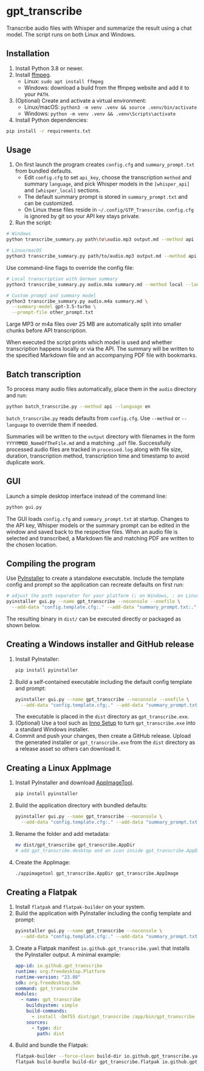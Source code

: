 # gpt_transcribe

Transcribe audio files with Whisper and summarize the result using a chat model.
The script runs on both Linux and Windows.

## Installation

1. Install Python 3.8 or newer.
2. Install [ffmpeg](https://ffmpeg.org/).
   - Linux: `sudo apt install ffmpeg`
   - Windows: download a build from the ffmpeg website and add it to your `PATH`.
3. (Optional) Create and activate a virtual environment:
   - Linux/macOS: `python3 -m venv .venv && source .venv/bin/activate`
   - Windows: `python -m venv .venv && .venv\Scripts\activate`
4. Install Python dependencies:

```bash
pip install -r requirements.txt
```

## Usage
1. On first launch the program creates `config.cfg` and `summary_prompt.txt` from bundled defaults.
   - Edit `config.cfg` to set `api_key`, choose the transcription `method` and summary `language`,
     and pick Whisper models in the `[whisper_api]` and `[whisper_local]` sections.
   - The default summary prompt is stored in `summary_prompt.txt` and can be customized.
   - On Linux these files reside in `~/.config/GTP_Transcribe`.
   `config.cfg` is ignored by git so your API key stays private.
2. Run the script:

```bash
# Windows
python transcribe_summary.py path\to\audio.mp3 output.md --method api --language en

# Linux/macOS
python3 transcribe_summary.py path/to/audio.mp3 output.md --method api --language en
```

Use command-line flags to override the config file:

```bash
# Local transcription with German summary
python3 transcribe_summary.py audio.m4a summary.md --method local --language de

# Custom prompt and summary model
python3 transcribe_summary.py audio.m4a summary.md \
  --summary-model gpt-3.5-turbo \
  --prompt-file other_prompt.txt
```

Large MP3 or m4a files over 25 MB are automatically split into smaller chunks before
API transcription.

When executed the script prints which model is used and whether transcription happens
locally or via the API. The summary will be written to the specified Markdown file and an accompanying
PDF file with bookmarks.

## Batch transcription

To process many audio files automatically, place them in the `audio` directory
and run:

```bash
python batch_transcribe.py --method api --language en
```

`batch_transcribe.py` reads defaults from `config.cfg`. Use `--method` or `--language`
to override them if needed.

Summaries will be written to the `output` directory with filenames in the
form `YYYYMMDD_NameOfTheFile.md` and a matching `.pdf` file. Successfully
processed audio files are tracked in `processed.log` along with file size,
duration, transcription method, transcription time and timestamp to avoid
duplicate work.

## GUI

Launch a simple desktop interface instead of the command line:

```bash
python gui.py
```

The GUI loads `config.cfg` and `summary_prompt.txt` at startup. Changes to the API key,
Whisper models or the summary prompt can be edited in the window and saved back to the
respective files. When an audio file is selected and transcribed, a Markdown file and
matching PDF are written to the chosen location.

## Compiling the program

Use [PyInstaller](https://pyinstaller.org/) to create a standalone executable. Include the
template config and prompt so the application can recreate defaults on first run:

```bash
# adjust the path separator for your platform (; on Windows, : on Linux/macOS)
pyinstaller gui.py --name gpt_transcribe --noconsole --onefile \
  --add-data "config.template.cfg:." --add-data "summary_prompt.txt:."
```

The resulting binary in `dist/` can be executed directly or packaged as shown below.

## Creating a Windows installer and GitHub release

1. Install PyInstaller:
   ```bash
   pip install pyinstaller
   ```
2. Build a self‑contained executable including the default config template and prompt:
   ```bash
   pyinstaller gui.py --name gpt_transcribe --noconsole --onefile \
     --add-data "config.template.cfg;." --add-data "summary_prompt.txt;."
   ```
   The executable is placed in the `dist` directory as `gpt_transcribe.exe`.
3. (Optional) Use a tool such as [Inno Setup](https://jrsoftware.org/isinfo.php) to turn `gpt_transcribe.exe`
   into a standard Windows installer.
4. Commit and push your changes, then create a GitHub release. Upload the generated
   installer or `gpt_transcribe.exe` from the `dist` directory as a release asset so others can
   download it.

## Creating a Linux AppImage

1. Install PyInstaller and download [AppImageTool](https://github.com/AppImage/AppImageKit/releases).
   ```bash
   pip install pyinstaller
   ```
2. Build the application directory with bundled defaults:
   ```bash
   pyinstaller gui.py --name gpt_transcribe --noconsole \
     --add-data "config.template.cfg:." --add-data "summary_prompt.txt:."
   ```
3. Rename the folder and add metadata:
   ```bash
   mv dist/gpt_transcribe gpt_transcribe.AppDir
   # add gpt_transcribe.desktop and an icon inside gpt_transcribe.AppDir
   ```
4. Create the AppImage:
   ```bash
   ./appimagetool gpt_transcribe.AppDir gpt_transcribe.AppImage
   ```

## Creating a Flatpak

1. Install `flatpak` and `flatpak-builder` on your system.
2. Build the application with PyInstaller including the config template and prompt:
   ```bash
   pyinstaller gui.py --name gpt_transcribe --noconsole \
     --add-data "config.template.cfg:." --add-data "summary_prompt.txt:."
   ```
3. Create a Flatpak manifest `io.github.gpt_transcribe.yaml` that installs the
   PyInstaller output. A minimal example:
   ```yaml
   app-id: io.github.gpt_transcribe
   runtime: org.freedesktop.Platform
   runtime-version: "23.08"
   sdk: org.freedesktop.Sdk
   command: gpt_transcribe
   modules:
     - name: gpt_transcribe
       buildsystem: simple
       build-commands:
         - install -Dm755 dist/gpt_transcribe /app/bin/gpt_transcribe
       sources:
         - type: dir
           path: dist
   ```
4. Build and bundle the Flatpak:
   ```bash
   flatpak-builder --force-clean build-dir io.github.gpt_transcribe.yaml
   flatpak build-bundle build-dir gpt_transcribe.flatpak io.github.gpt_transcribe
   ```
